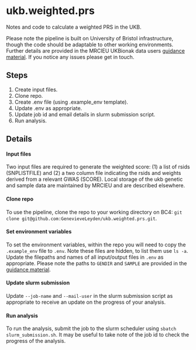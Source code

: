 # ukb.weighted.prs
Notes and code to calculate a weighted PRS in the UKB. 

Please note the pipeline is built on University of Bristol infrastructure, though the code should be adaptable to other working environments. Further details are provided in the MRCIEU UKBionak data users [guidance material](https://uob.sharepoint.com/teams/grp-UKBiobankdatausers/Shared%20Documents/Forms/AllItems.aspx?csf=1&web=1&e=r7lbYe&CID=419637d0%2Db69c%2D448a%2D94f3%2D43451d1ce495&FolderCTID=0x012000B2DDC709B6D474469A800E84D003E8D8&id=%2Fteams%2Fgrp%2DUKBiobankdatausers%2FShared%20Documents%2FGeneral%2FTraining%2FGuidance%20material). If you notice any issues please get in touch. 


## Steps 

1. Create input files. 
2. Clone repo.
3. Create .env file (using .example_env template). 
4. Update .env as appropriate. 
4. Update job id and email details in slurm submission script. 
4. Run analysis. 

## Details 

#### Input files
Two input files are required to generate the weighted score: (1) a list of rsids (SNPLISTFILE) and (2) a two column file indicating the rsids and weights derived from a relevant GWAS (SCORE). Local storage of the ukb genetic and sample data are maintained by MRCIEU and are described elsewhere. 

#### Clone repo 
To use the pipeline, clone the repo to your working directory on BC4: `git clone git@github.com:GenevieveLeyden/ukb.weighted.prs.git`. 

#### Set environment variables 
To set the environment variables, within the repo you will need to copy the `.example_env` file to `.env`. Note these files are hidden, to list them use `ls -a`. Update the filepaths and names of all input/output files in `.env` as appropriate. Please note the paths to `GENDIR` and `SAMPLE` are provided in the [guidance material](https://uob.sharepoint.com/teams/grp-UKBiobankdatausers/Shared%20Documents/Forms/AllItems.aspx?csf=1&web=1&e=r7lbYe&CID=419637d0%2Db69c%2D448a%2D94f3%2D43451d1ce495&FolderCTID=0x012000B2DDC709B6D474469A800E84D003E8D8&id=%2Fteams%2Fgrp%2DUKBiobankdatausers%2FShared%20Documents%2FGeneral%2FTraining%2FGuidance%20material). 

#### Update slurm submission 
Update `--job-name` and `--mail-user` in the slurm submission script as appropriate to receive an update on the progress of your analysis. 

#### Run analysis 
To run the analysis, submit the job to the slurm scheduler using `sbatch slurm_submission.sh`. It may be useful to take note of the job id to check the progress of the analysis. 

